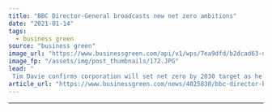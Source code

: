 ```yaml
---
title: "BBC Director-General broadcasts new net zero ambitions"
date: "2021-01-14"
tags: 
  - business green
source: "business green"
image_url: "https://www.businessgreen.com/api/v1/wps/7ea9dfd/b2dcad63-d941-4031-a335-74a39f7924db/4/bbc-london-logo-185x114.JPG"
image_fp: "/assets/img/post_thumbnails/172.JPG"
lead: "
 Tim Davie confirms corporation will set net zero by 2030 target as he calls on organisation to 'dial up the focus on sustainability' ..."
article_url: "https://www.businessgreen.com/news/4025830/bbc-director-broadcasts-net-zero-ambitions"
---
```


---
